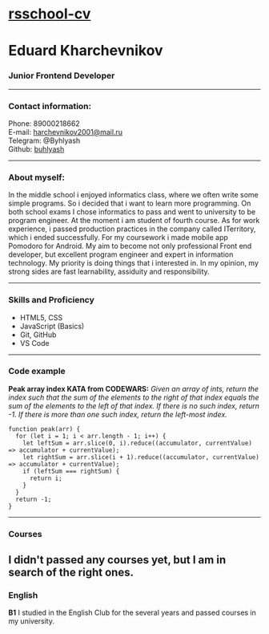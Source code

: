 # [rsschool-cv](https://buhlyash.github.io/rsschool-cv/)
# Eduard Kharchevnikov
### Junior Frontend Developer
---
### Contact information:

Phone: 89000218662 <br>
E-mail: harchevnikov2001@mail.ru <br>
Telegram: @Byhlyash <br>
Github: [buhlyash](https://github.com/Buhlyash) <br>

---
### About myself:

In the middle school i enjoyed informatics class, where we often write some simple programs. 
So i decided that i want to learn more programming. On both school exams I chose informatics 
to pass and went to university to be program engineer. At the moment i am student of fourth 
course. As for work experience,  i passed production practices in the company called ITerritory, 
which i ended successfully. For my coursework i made mobile app Pomodoro for Android. My aim 
to become not only professional Front end developer, but excellent program engineer and expert
in information technology. My priority is doing things that i interested in. In my opinion, 
my strong sides are  fast learnability, assiduity and responsibility. 

---
### Skills and Proficiency
* HTML5, CSS
* JavaScript (Basics)
* Git, GitHub
* VS Code
---
### Code example
**Peak array index KATA from CODEWARS:**  *Given an array of ints, return the index such that the sum of the elements to the right of that index equals the sum of the elements to the left of that index. If there is no such index, return -1. If there is more than one such index, return the left-most index.*
```
function peak(arr) {
  for (let i = 1; i < arr.length - 1; i++) {
    let leftSum = arr.slice(0, i).reduce((accumulator, currentValue) => accumulator + currentValue);
    let rightSum = arr.slice(i + 1).reduce((accumulator, currentValue) => accumulator + currentValue);
    if (leftSum === rightSum) {
      return i;
    }
  }
  return -1;
}
```
---
### Courses

I didn't passed any courses yet, but I am in search of the right ones.
---
### English
**B1** I studied in the English Club for the several years and passed courses in my university.
